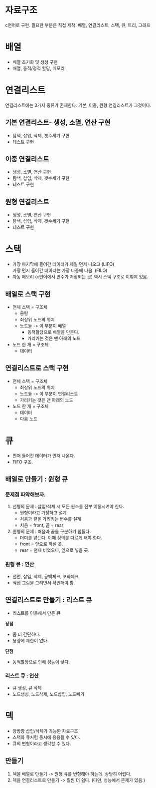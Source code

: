 # 자료구조
c언어로 구현. 필요한 부분은 직접 제작.
배열, 연결리스트, 스택, 큐, 트리, 그래프

# 배열
- 배열 초기화 및 생성 구현
- 배열, 동적/정적 할당, 메모리

# 연결리스트
연결리스트에는 3가지 종류가 존재한다.
기본, 이중, 원형 연결리스트가 그것이다.

## 기본 연결리스트- 생성, 소멸, 연산 구현 
- 탐색, 삽입, 삭제, 갯수세기 구현
- 테스트 구현

## 이중 연결리스트
- 생성, 소멸, 연산 구현
- 탐색, 삽입, 삭제, 갯수세기 구현
- 테스트 구현

## 원형 연결리스트
- 생성, 소멸, 연산 구현
- 탐색, 삽입, 삭제, 갯수세기 구현
- 테스트 구현

# 스택
- 가장 마지막에 들어간 데이터가 제일 먼저 나오고 (LIFO) <br> 가장 먼저 들어간 데이터는 가장 나중에 나옴. (FILO)
- 자동 메모리 (c언어에서 변수가 저장되는 곳) 역시 스택 구조로 이뤄져 있음.

## 배열로 스택 구현
* 전체 스택 = 구조체
    * 용량
    * 최상위 노드의 위치
    * 노드들 -> 이 부분이 배열
        * 동적할당으로 배열을 만든다.
        * 가리키는 것은 맨 아래의 노드
* 노드 한 개 = 구조체
    * 데이터

## 연결리스트로 스택 구현
* 전체 스택 = 구조체
    * 최상위 노드의 위치
    * 노드들 -> 이 부분이 연결리스트
    * 가리키는 것은 맨 아래의 노드
* 노드 한 개 = 구조체
    * 데이터
    * 다음 노드
 
# 큐
* 먼저 들어간 데이터가 먼저 나온다. 
* FIFO 구조.

## 배열로 만들기 : 원형 큐
### 문제점 파악해보자.
1. 선형의 문제 : 삽입/삭제 시 모든 원소를 전부 이동시켜야 한다.
    - 원형이라고 가정하고 설계
    - 처음과 끝을 가리키는 변수를 설계
    - 처음 = front, 끝 = rear
2. 원형의 문제 : 처음과 끝을 구분하기 힘들다. 
    - 더미를 넣는다. 이때 정의를 다르게 해야 한다.
    - front = 앞으로 꺼낼 곳.
    - rear =  현재 비었으나, 앞으로 넣을 곳.

### 원형 큐 : 연산
* 선언, 삽입, 삭제, 공백체크, 포화체크
* 직접 그림을 그리면서 확인해야 함.

## 연결리스트로 만들기 : 리스트 큐
* 리스트를 이용해서 만든 큐

**장점**
* 좀 더 간단하다.
* 용량에 제한이 없다.

**단점**
* 동적할당으로 인해 성능이 낮다. 

### 리스트 큐 : 연산
* 큐 생성, 큐 삭제
* 노드생성, 노드삭제, 노드삽입, 노드빼기 

# 덱
* 양방향 삽입/삭제가 가능한 자료구조
* 스택와 큐처럼 동시에 응용될 수 있다.
* 큐의 변형이라고 생각할 수 있다.

## 만들기 
1. 덱을 배열로 만들기 -> 원형 큐를 변형해야 하는데, 상당히 어렵다.
2. 덱을 연결리스트로 만들기 -> 훨씬 더 쉽다. (다만, 성능에서 문제가 있음.)